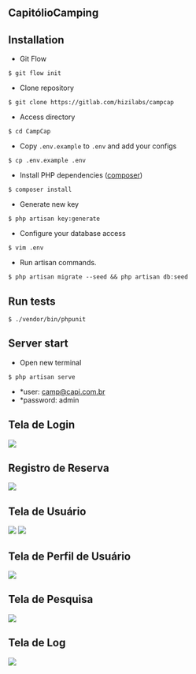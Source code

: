 ## CapitólioCamping
## Installation

- Git Flow
```
$ git flow init
```

- Clone repository
```
$ git clone https://gitlab.com/hizilabs/campcap
```

- Access directory
```
$ cd CampCap
```

- Copy `.env.example` to `.env` and add your configs
```
$ cp .env.example .env
```

- Install PHP dependencies ([composer](http://getcomposer.org))
```
$ composer install
```

- Generate new key
```
$ php artisan key:generate
```

- Configure your database access
```
$ vim .env
```

- Run artisan commands.
```
$ php artisan migrate --seed && php artisan db:seed
```

## Run tests
```
$ ./vendor/bin/phpunit 
```

## Server start

- Open new terminal
```
$ php artisan serve
```

- *user: camp@capi.com.br
- *password: admin

<h2>Tela de Login</h2>
<img src="https://github.com/gblcintra/sistema-de-reserva/blob/master/public/images/login.png" />
<h2>Registro de Reserva</h2>
<img src="https://github.com/gblcintra/sistema-de-reserva/blob/master/public/images/Cadastro%20de%20Reserva.png" />
<h2>Tela de Usuário</h2>
<img src="https://github.com/gblcintra/sistema-de-reserva/blob/master/public/images/localhost_users.png" />
<img src="https://github.com/gblcintra/sistema-de-reserva/blob/master/public/images/localhost_users_create.png" />
<h2>Tela de Perfil de Usuário</h2>
<img src="https://github.com/gblcintra/sistema-de-reserva/blob/master/public/images/localhost_profiles.png" />
<h2>Tela de Pesquisa</h2>
<img src="https://github.com/gblcintra/sistema-de-reserva/blob/master/public/images/localhost_search.png" />
<h2>Tela de Log</h2>
<img src="https://github.com/gblcintra/sistema-de-reserva/blob/master/public/images/localhost_logs.png" />
